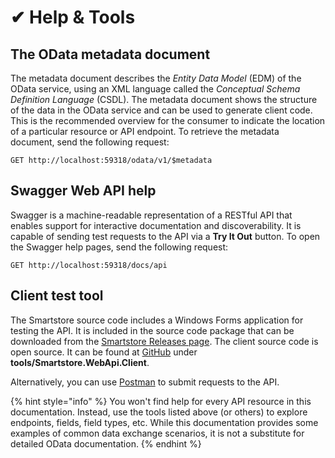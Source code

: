# ✔ Help & Tools

## The OData metadata document <a href="#helpandtools-theodatametadatadocument" id="helpandtools-theodatametadatadocument"></a>

The metadata document describes the _Entity Data Model_ (EDM) of the OData service, using an XML language called the _Conceptual Schema Definition Language_ (CSDL). The metadata document shows the structure of the data in the OData service and can be used to generate client code. This is the recommended overview for the consumer to indicate the location of a particular resource or API endpoint. To retrieve the metadata document, send the following request:

```http
GET http://localhost:59318/odata/v1/$metadata
```

## Swagger Web API help <a href="#helpandtools-swaggerwebapihelp" id="helpandtools-swaggerwebapihelp"></a>

Swagger is a machine-readable representation of a RESTful API that enables support for interactive documentation and discoverability. It is capable of sending test requests to the API via a **Try It Out** button. To open the Swagger help pages, send the following request:

```
GET http://localhost:59318/docs/api
```

## Client test tool <a href="#helpandtools-clienttesttool" id="helpandtools-clienttesttool"></a>

The Smartstore source code includes a Windows Forms application for testing the API. It is included in the source code package that can be downloaded from the [Smartstore Releases page](https://github.com/smartstore/Smartstore/releases). The client source code is open source. It can be found at [GitHub](https://github.com/smartstore/Smartstore) under **tools/Smartstore.WebApi.Client**.

Alternatively, you can use [Postman](https://www.postman.com/) to submit requests to the API.

{% hint style="info" %}
You won't find help for every API resource in this documentation. Instead, use the tools listed above (or others) to explore endpoints, fields, field types, etc. While this documentation provides some examples of common data exchange scenarios, it is not a substitute for detailed OData documentation.
{% endhint %}
